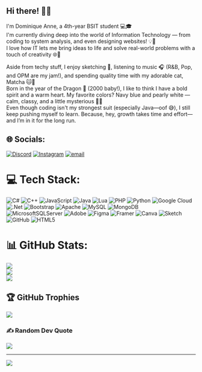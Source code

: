 ## Hi there! 🐣✨
I'm Dominique Anne, a 4th-year BSIT student 💻🎓<br>
I'm currently diving deep into the world of Information Technology — from coding to system analysis, and even designing websites! 💡💾<br>
I love how IT lets me bring ideas to life and solve real-world problems with a touch of creativity 🌐🎨<br>

Aside from techy stuff, I enjoy sketching 🎨, listening to music 🎧 (R&B, Pop, and OPM are my jam!), and spending quality time with my adorable cat, Matcha 🐱💛<br>
Born in the year of the Dragon 🐉 (2000 baby!), I like to think I have a bold spirit and a warm heart. My favorite colors? Navy blue and pearly white — calm, classy, and a little mysterious 🌌🤍<br>
Even though coding isn't my strongest suit (especially Java—oof 😅), I still keep pushing myself to learn. Because, hey, growth takes time and effort—and I’m in it for the long run.<br>



## 🌐 Socials:
[![Discord](https://img.shields.io/badge/Discord-%237289DA.svg?logo=discord&logoColor=white)](https://discord.gg/733902423713906738) [![Instagram](https://img.shields.io/badge/Instagram-%23E4405F.svg?logo=Instagram&logoColor=white)](https://instagram.com/dominiquevxv) [![email](https://img.shields.io/badge/Email-D14836?logo=gmail&logoColor=white)](mailto:dominiqueannenieves@gmail.com) 

# 💻 Tech Stack:
![C#](https://img.shields.io/badge/c%23-%23239120.svg?style=flat&logo=csharp&logoColor=white) ![C++](https://img.shields.io/badge/c++-%2300599C.svg?style=flat&logo=c%2B%2B&logoColor=white) ![JavaScript](https://img.shields.io/badge/javascript-%23323330.svg?style=flat&logo=javascript&logoColor=%23F7DF1E) ![Java](https://img.shields.io/badge/java-%23ED8B00.svg?style=flat&logo=openjdk&logoColor=white) ![Lua](https://img.shields.io/badge/lua-%232C2D72.svg?style=flat&logo=lua&logoColor=white) ![PHP](https://img.shields.io/badge/php-%23777BB4.svg?style=flat&logo=php&logoColor=white) ![Python](https://img.shields.io/badge/python-3670A0?style=flat&logo=python&logoColor=ffdd54) ![Google Cloud](https://img.shields.io/badge/GoogleCloud-%234285F4.svg?style=flat&logo=google-cloud&logoColor=white) ![.Net](https://img.shields.io/badge/.NET-5C2D91?style=flat&logo=.net&logoColor=white) ![Bootstrap](https://img.shields.io/badge/bootstrap-%238511FA.svg?style=flat&logo=bootstrap&logoColor=white) ![Apache](https://img.shields.io/badge/apache-%23D42029.svg?style=flat&logo=apache&logoColor=white) ![MySQL](https://img.shields.io/badge/mysql-4479A1.svg?style=flat&logo=mysql&logoColor=white) ![MongoDB](https://img.shields.io/badge/MongoDB-%234ea94b.svg?style=flat&logo=mongodb&logoColor=white) ![MicrosoftSQLServer](https://img.shields.io/badge/Microsoft%20SQL%20Server-CC2927?style=flat&logo=microsoft%20sql%20server&logoColor=white) ![Adobe](https://img.shields.io/badge/adobe-%23FF0000.svg?style=flat&logo=adobe&logoColor=white) ![Figma](https://img.shields.io/badge/figma-%23F24E1E.svg?style=flat&logo=figma&logoColor=white) ![Framer](https://img.shields.io/badge/Framer-black?style=flat&logo=framer&logoColor=blue) ![Canva](https://img.shields.io/badge/Canva-%2300C4CC.svg?style=flat&logo=Canva&logoColor=white) ![Sketch](https://img.shields.io/badge/Sketch-FFB387?style=flat&logo=sketch&logoColor=black) ![GitHub](https://img.shields.io/badge/github-%23121011.svg?style=flat&logo=github&logoColor=white) ![HTML5](https://img.shields.io/badge/html5-%23E34F26.svg?style=flat&logo=html5&logoColor=white)
# 📊 GitHub Stats:
![](https://github-readme-stats.vercel.app/api?username=dominiqueqt&theme=synthwave&hide_border=false&include_all_commits=false&count_private=false)<br/>
![](https://nirzak-streak-stats.vercel.app/?user=dominiqueqt&theme=synthwave&hide_border=false)<br/>
![](https://github-readme-stats.vercel.app/api/top-langs/?username=dominiqueqt&theme=synthwave&hide_border=false&include_all_commits=false&count_private=false&layout=compact)

## 🏆 GitHub Trophies
![](https://github-profile-trophy.vercel.app/?username=dominiqueqt&theme=synthwave&no-frame=false&no-bg=true&margin-w=4)

### ✍️ Random Dev Quote
![](https://quotes-github-readme.vercel.app/api?type=horizontal&theme=radical)

---
[![](https://visitcount.itsvg.in/api?id=dominiqueqt&icon=4&color=11)](https://visitcount.itsvg.in)

<!-- Proudly created with GPRM ( https://gprm.itsvg.in ) -->
